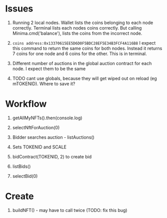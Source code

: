 # Issues

1) Running 2 local nodes. Wallet lists the coins belonging to each node correctly. Terminal lists each nodes coins correctly. But calling Minima.cmd('balance'), lists the coins from the incorrect node.
2) ```coins address:0x13370615EE5D6D0F5BDC28EF5E34B3FCF4A116B8``` I expect this command to return the same coins for both nodes. Instead it returns 7 coins for one node and 6 coins for the other. This is in terminal.


3) Different number of auctions in the global auction contract for each node. I expect them to be the same

4) TODO cant use globals, because they will get wiped out on reload (eg mTOKENID). Where to save it?



# Workflow

1) getAllMyNFTs().then(console.log)
2) selectNftForAuction(0)

3) Bidder searches auction - listAuctions()
4) Sets TOKENID and SCALE
5) bidContract(TOKENID, 2) to create bid

6) listBids()
7) selectBid(0)


# Create

1) buildNFT() - may have to call twice (TODO: fix this bug)